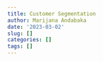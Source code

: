```yaml
---
title: Customer Segmentation
author: Marijana Andabaka
date: '2023-03-02'
slug: []
categories: []
tags: []
---
```



